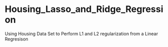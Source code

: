 # Housing_Lasso_and_Ridge_Regression
Using Housing Data Set to Perform L1 and L2 regularization from a Linear Regresison
